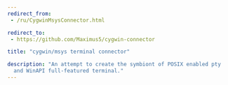 ```yaml
---
redirect_from:
 - /ru/CygwinMsysConnector.html

redirect_to:
 - https://github.com/Maximus5/cygwin-connector

title: "cygwin/msys terminal connector"

description: "An attempt to create the symbiont of POSIX enabled pty
  and WinAPI full-featured terminal."
---
```


